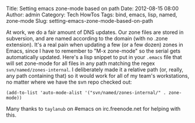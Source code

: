 Title: Setting emacs zone-mode based on path
Date: 2012-08-15 08:00
Author: admin
Category: Tech HowTos
Tags: bind, emacs, lisp, named, zone-mode
Slug: setting-emacs-zone-mode-based-on-path

At work, we do a fair amount of DNS updates. Our zone files are stored
in subversion, and are named according to the domain (with no .zone
extension). It's a real pain when updating a few (or a few dozen) zones
in Emacs, since I have to remember to "M-x zone-mode" so the serial gets
automatically updated. Here's a lisp snippet to put in your `.emacs`
file that will set zone-mode for all files in any path matching the
regex `svn/named/zones-internal`. I deliberately made it a relative path
(or, really, any path containing that) so it would work for all of my
team's workstations, no matter where we have the svn repo checked out:

~~~~{.common-lisp}
(add-to-list 'auto-mode-alist '("svn/named/zones-internal/" . zone-mode))
~~~~

Many thanks to `taylanub` on \#emacs on irc.freenode.net for helping
with this.
